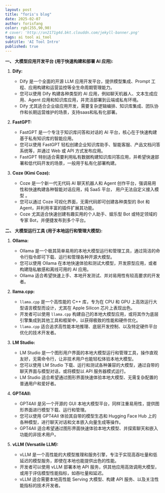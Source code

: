 ```yaml
---
layout: post
title: "foris's blog"
date: 2025-02-07
author: forisfang 
color: rgb(255,90,90)
# cover: 'http://on2171g4d.bkt.clouddn.com/jekyll-banner.png'
tags: ai tool ai_tool 
subtitle: 'AI Tool Intro'
published: true
---
```


**一、 大模型应用开发平台 (用于快速构建和部署 AI 应用):**

1.  **Dify:**
    *   Dify 是一个全面的开源 LLM 应用开发平台，提供模型集成、Prompt 工程、应用构建和运营监控等全生命周期管理能力。
    *   您可以使用 Dify 构建各种类型的 AI 应用，例如聊天机器人、文本生成应用、Agent 应用和知识库应用，并灵活部署到云端或私有环境。
    *   Dify 尤其适合企业级应用开发，需要复杂逻辑编排、知识库集成、团队协作和长期运营维护的场景，支持saas和私有化部署。

2.  **FastGPT:**
    *   FastGPT 是一个专注于知识库问答和对话的 AI 平台，核心在于快速构建基于私有知识库的智能应用。
    *   您可以使用 FastGPT 轻松创建企业知识库助手、智能客服、产品文档问答系统等，并通过 Web 或 API 方式发布应用。
    *   FastGPT 特别适合需要利用私有数据构建知识库问答应用，并希望快速部署和低代码开发的场景，一般用于私有化部署构建。

3.  **Coze (Kimi Coze):**
    *   Coze 是一个新一代无代码 AI 聊天机器人和 Agent 创作平台，强调易用性和快速构建各种智能对话应用，纯 SaaS  平台， 用户无法自定义接入模型 。
    *   您可以通过 Coze  可视化界面，无需代码即可创建各种类型的 Bot 和 Agent，并利用丰富的插件扩展其功能。
    *   Coze  尤其适合快速创建有趣实用的个人助手、娱乐型 Bot 或特定领域的专家 Bot，并便捷发布到多个平台。

**二、 大模型运行工具 (用于本地运行和管理大模型):**

1.  **Ollama:**
    *   Ollama 是一个极其简单易用的本地大模型运行和管理工具，通过简洁的命令行指令即可下载、运行和管理各种开源大模型。
    *   您可以使用 Ollama 在本地快速体验和测试大模型，开发原型应用，或者构建隐私敏感和离线可用的 AI 应用。
    *   Ollama  适合希望快速上手、本地开发测试、并对易用性有较高要求的开发者。

2.  **llama.cpp:**
    *   `llama.cpp` 是一个高性能的 C++ 库，专为在 CPU 和 GPU 上高效运行大型语言模型而设计，尤其在 Apple Silicon 芯片上表现出色。
    *   开发者可以使用 `llama.cpp` 构建自己的本地大模型应用，或将其作为底层引擎集成到其他工具和框架中，以获得极致的性能和硬件优化。
    *   `llama.cpp` 适合追求高性能本地推理、底层开发控制、以及特定硬件平台优化的技术开发者。

3.  **LM Studio:**
    *   LM Studio 是一个图形用户界面的本地大模型运行和管理工具，操作直观友好，无需命令行，让非技术用户也能轻松体验本地大模型。
    *   您可以使用 LM Studio 下载、运行和测试各种兼容的大模型，通过自带的聊天界面与模型对话，或将模型以 API 服务器模式运行。 
    *   LM Studio 适合希望通过图形界面快速体验本地大模型、无需复杂配置的普通用户和爱好者。

4.  **GPT4All:**
    *   GPT4All 是另一个开源的 GUI 本地大模型平台，同样注重易用性，提供图形界面进行模型下载、运行和管理。
    *   您可以使用 GPT4All  体验其自带的模型生态和 Hugging Face Hub  上的各种模型，进行聊天对话和文本嵌入向量生成等操作。
    *   GPT4All 适合希望通过图形界面快速体验本地大模型、并探索聊天和嵌入功能的非技术用户。

5.  **vLLM (Versatile LLM):**
    *   vLLM 是一个高性能的大模型推理和服务引擎，专注于实现高吞吐量和低延迟的模型服务，即使在本地也能提供出色的性能。
    *   开发者可以使用 vLLM 部署本地 API 服务，供其他应用高效调用大模型，或用于评估模型性能指标，如吞吐量和延迟。
    *   vLLM 适合需要本地高性能 Serving 大模型、构建 API 服务、以及关注性能指标的技术开发者。
